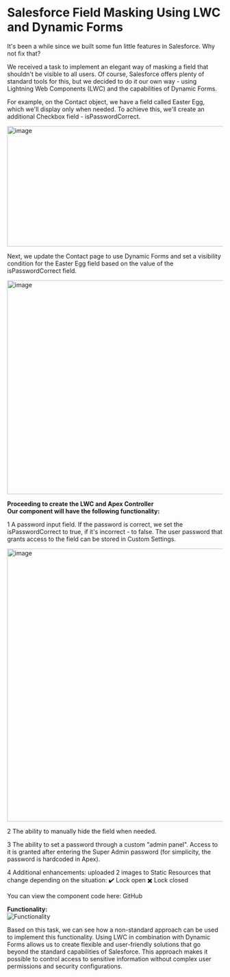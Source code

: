 # Salesforce Field Masking Using LWC and Dynamic Forms
It's been a while since we built some fun little features in Salesforce. Why not fix that?

We received a task to implement an elegant way of masking a field that shouldn't be visible to all users. Of course, Salesforce offers plenty of standard tools for this, but we decided to do it our own way - using Lightning Web Components (LWC) and the capabilities of Dynamic Forms.

For example, on the Contact object, we have a field called Easter Egg, which we'll display only when needed. To achieve this, we'll create an additional Checkbox field - isPasswordCorrect.

<img width="977" height="281" alt="image" src="https://github.com/user-attachments/assets/55d4a9fd-f8b1-415f-ab2b-8f642b4366a4" />

Next, we update the Contact page to use Dynamic Forms and set a visibility condition for the Easter Egg field based on the value of the isPasswordCorrect field. 

<img width="977" height="499" alt="image" src="https://github.com/user-attachments/assets/4b35e406-c780-4973-9849-6d368334a2a2" />

**Proceeding to create the LWC and Apex Controller<br />
Our component will have the following functionality:**

1️ A password input field. If the password is correct, we set the isPasswordCorrect to true, if it's incorrect - to false. The user password that grants access to the field can be stored in Custom Settings.

<img width="977" height="637" alt="image" src="https://github.com/user-attachments/assets/daecc5bb-e0a7-4491-9d0a-9600cdd74613" />

2️ The ability to manually hide the field when needed.

3️ The ability to set a password through a custom "admin panel". Access to it is granted after entering the Super Admin password (for simplicity, the password is hardcoded in Apex).

4️ Additional enhancements: uploaded 2 images to Static Resources that change depending on the situation: ✔️ Lock open ✖️ Lock closed

You can view the component code here: GitHub

**Functionality:**<br />
![Functionality](https://github.com/user-attachments/assets/5f6c136d-c82c-41a9-978d-7491be52b0fb)

Based on this task, we can see how a non-standard approach can be used to implement this functionality. Using LWC in combination with Dynamic Forms allows us to create flexible and user-friendly solutions that go beyond the standard capabilities of Salesforce. This approach makes it possible to control access to sensitive information without complex user permissions and security configurations.
